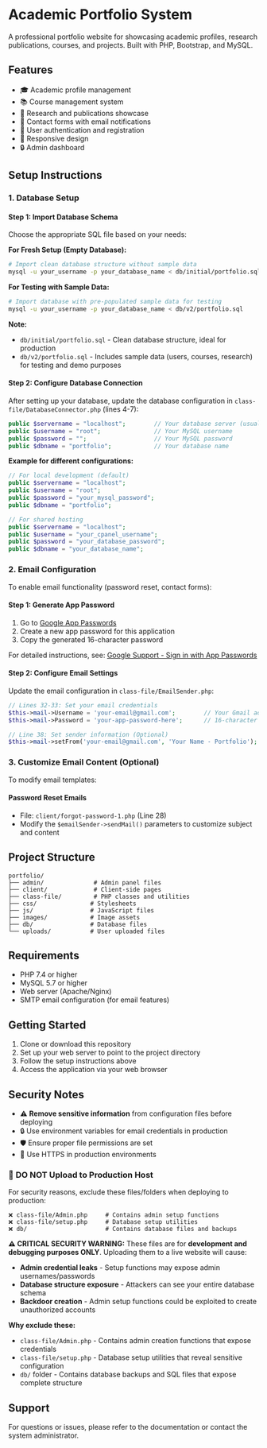 # Academic Portfolio System

A professional portfolio website for showcasing academic profiles, research publications, courses, and projects. Built with PHP, Bootstrap, and MySQL.

## Features

- 🎓 Academic profile management
- 📚 Course management system
- 🔬 Research and publications showcase
- 📧 Contact forms with email notifications
- 👤 User authentication and registration
- 📱 Responsive design
- 🔒 Admin dashboard

## Setup Instructions

### 1. Database Setup

#### Step 1: Import Database Schema
Choose the appropriate SQL file based on your needs:

**For Fresh Setup (Empty Database):**
```bash
# Import clean database structure without sample data
mysql -u your_username -p your_database_name < db/initial/portfolio.sql
```

**For Testing with Sample Data:**
```bash
# Import database with pre-populated sample data for testing
mysql -u your_username -p your_database_name < db/v2/portfolio.sql
```

**Note:** 
- `db/initial/portfolio.sql` - Clean database structure, ideal for production
- `db/v2/portfolio.sql` - Includes sample data (users, courses, research) for testing and demo purposes


#### Step 2: Configure Database Connection
After setting up your database, update the database configuration in `class-file/DatabaseConnector.php` (lines 4-7):

```php
public $servername = "localhost";        // Your database server (usually localhost)
public $username = "root";               // Your MySQL username
public $password = "";                   // Your MySQL password
public $dbname = "portfolio";            // Your database name
```

**Example for different configurations:**
```php
// For local development (default)
public $servername = "localhost";
public $username = "root";
public $password = "your_mysql_password";
public $dbname = "portfolio";

// For shared hosting
public $servername = "localhost";
public $username = "your_cpanel_username";
public $password = "your_database_password";
public $dbname = "your_database_name";
```

### 2. Email Configuration

To enable email functionality (password reset, contact forms):

#### Step 1: Generate App Password
1. Go to [Google App Passwords](https://myaccount.google.com/apppasswords)
2. Create a new app password for this application
3. Copy the generated 16-character password

For detailed instructions, see: [Google Support - Sign in with App Passwords](https://support.google.com/mail/answer/185833?hl=en)

#### Step 2: Configure Email Settings
Update the email configuration in `class-file/EmailSender.php`:

```php
// Lines 32-33: Set your email credentials
$this->mail->Username = 'your-email@gmail.com';        // Your Gmail address
$this->mail->Password = 'your-app-password-here';      // 16-character app password

// Line 38: Set sender information (Optional)
$this->mail->setFrom('your-email@gmail.com', 'Your Name - Portfolio');
```

### 3. Customize Email Content (Optional)

To modify email templates:

#### Password Reset Emails
- File: `client/forgot-password-1.php` (Line 28)
- Modify the `$emailSender->sendMail()` parameters to customize subject and content

## Project Structure

```
portfolio/
├── admin/              # Admin panel files
├── client/             # Client-side pages
├── class-file/         # PHP classes and utilities
├── css/               # Stylesheets
├── js/                # JavaScript files
├── images/            # Image assets
├── db/                # Database files
└── uploads/           # User uploaded files
```

## Requirements

- PHP 7.4 or higher
- MySQL 5.7 or higher
- Web server (Apache/Nginx)
- SMTP email configuration (for email features)

## Getting Started

1. Clone or download this repository
2. Set up your web server to point to the project directory
3. Follow the setup instructions above
4. Access the application via your web browser

## Security Notes

- ⚠️ **Remove sensitive information** from configuration files before deploying
- 🔒 Use environment variables for email credentials in production
- 🛡️ Ensure proper file permissions are set
- 🔐 Use HTTPS in production environments

### 🚫 **DO NOT Upload to Production Host**
For security reasons, exclude these files/folders when deploying to production:

```
❌ class-file/Admin.php     # Contains admin setup functions
❌ class-file/setup.php     # Database setup utilities
❌ db/                      # Contains database files and backups
```

**⚠️ CRITICAL SECURITY WARNING:**
These files are for **development and debugging purposes ONLY**. Uploading them to a live website will cause:

- **Admin credential leaks** - Setup functions may expose admin usernames/passwords
- **Database structure exposure** - Attackers can see your entire database schema
- **Backdoor creation** - Admin setup functions could be exploited to create unauthorized accounts

**Why exclude these:**
- `class-file/Admin.php` - Contains admin creation functions that expose credentials
- `class-file/setup.php` - Database setup utilities that reveal sensitive configuration
- `db/` folder - Contains database backups and SQL files that expose complete structure

## Support

For questions or issues, please refer to the documentation or contact the system administrator.

